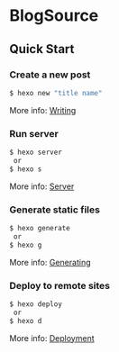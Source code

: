 # BlogSource

## Quick Start

### Create a new post

``` bash
$ hexo new "title name"
```

More info: [Writing](https://hexo.io/docs/writing.html)

### Run server

``` bash
$ hexo server
 or
$ hexo s
```

More info: [Server](https://hexo.io/docs/server.html)

### Generate static files

``` bash
$ hexo generate
 or
$ hexo g
```

More info: [Generating](https://hexo.io/docs/generating.html)

### Deploy to remote sites

``` bash
$ hexo deploy
 or
$ hexo d
```

More info: [Deployment](https://hexo.io/docs/one-command-deployment.html)
